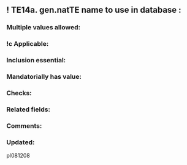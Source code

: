 
## ! TE14a.  gen.natTE name to use in database      :

### Multiple values allowed:



### !c Applicable:



### Inclusion essential:



### Mandatorially has value:



### Checks:



### Related fields:



### Comments:



### Updated:

pl081208
